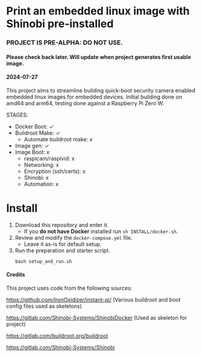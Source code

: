 # Print an embedded linux image with Shinobi pre-installed
### PROJECT IS PRE-ALPHA: DO NOT USE. 
#### Please check back later. Will update when project generates first usable image. 

#### 2024-07-27

This project aims to streamline building quick-boot security camera enabled embedded linux images for embedded devices. Initial building done on amd64 and arm64, testing done against a Raspberry Pi Zero W. 

STAGES:

- Docker Boot: ✓
- Buildroot Make: ✓
   - Automate buildroot make: x
- Image gen: ✓
- Image Boot: x
     - raspicam/raspivid: x 
    - Networking: x
    - Encryption (ssh/certs): x
    - Shinobi: x
    - Automation: x

# Install

1. Download this repository and enter it.
    - If you **do not have Docker** installed run `sh INSTALL/docker.sh`.
2. Review and modify the `docker-compose.yml` file.
    - Leave it as-is for default setup.
3. Run the preparation and starter script.
    ```
    bash setup_and_run.sh
    ```

#### Credits

This project uses code from the following sources: 

https://github.com/IronOxidizer/instant-pi/ (Various buildroot and boot config files used as skeletons)

https://gitlab.com/Shinobi-Systems/ShinobiDocker (Used as skeleton for project)

https://gitlab.com/buildroot.org/buildroot 

https://gitlab.com/Shinobi-Systems/Shinobi 

